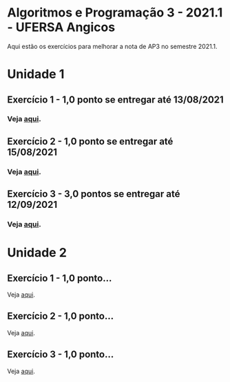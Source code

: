 # Algoritmos e Programação 3 - 2021.1 - UFERSA Angicos

Aqui estão os exercícios para melhorar a nota de AP3 no semestre 2021.1.

# Unidade 1

## Exercício 1 - 1,0 ponto se entregar até 13/08/2021
### Veja [aqui](u1_exercicio1/).

## Exercício 2 - 1,0 ponto se entregar até 15/08/2021
### Veja [aqui](u1_exercicio2/).

## Exercício 3 - 3,0 pontos se entregar até 12/09/2021
### Veja [aqui](u1_exercicio3/).

# Unidade 2
## Exercício 1 - 1,0 ponto...
Veja [aqui]().

## Exercício 2 - 1,0 ponto...
Veja [aqui]().

## Exercício 3 - 1,0 ponto...
Veja [aqui]().